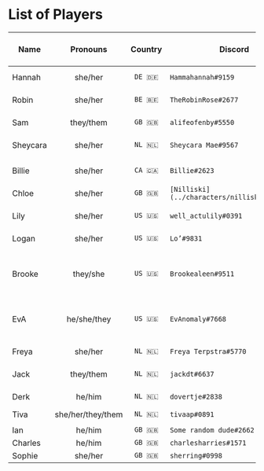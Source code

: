 # List of Players

| Name | Pronouns | Country | Discord | Instagram | Campaign | Character(s) & Appearances |
| --- |:---:|:---:| --- | --- | --- | --- |
| Hannah | she/her | `DE 🇩🇪` | `Hammahannah#9159` | [jimbo_jane](https://www.instagram.com/jimbo_jane/) | [Purple Rain](purple-rain/purple-rain.md) | [Thanea Morlay](../characters/thanea-morlay.md) |
| Robin | she/her | `BE 🇧🇪` | `TheRobinRose#2677` | [awallflower_inbloom](https://www.instagram.com/awallflower_inbloom/) | [Purple Rain](purple-rain/purple-rain.md) | [Saoirse ó Dochartaigh](../characters/saoirse-o-dochartaigh.md) |
| Sam | they/them | `GB 🇬🇧` | `alifeofenby#5550` | [alifeofenby](https://www.instagram.com/alifeofenby/) | [Purple Rain](purple-rain/purple-rain.md) | [Torbra Tauff](../characters/torbra-tauff.md) |
| Sheycara | she/her | `NL 🇳🇱` | `Sheycara Mae#9567` | [sheycara](https://www.instagram.com/sheycara/) | [Purple Rain](purple-rain/purple-rain.md) | [Wizira](../characters/wizira.md) |
||||||||
| Billie | she/her | `CA 🇨🇦` | `Billie#2623` | [billie_by_design](https://www.instagram.com/billie_by_design/) | [Astorrel Agents](astorrel-agents/astorrel-agents.md) | [Ahsha Sallas](../characters/ahsha-sallas.md) |
| Chloe | she/her | `GB 🇬🇧` | `[Nilliski](../characters/nilliski.md)#2675` | | [Astorrel Agents](astorrel-agents/astorrel-agents.md) | [Noon Schiller](../characters/noon-schiller.md) |
| Lily | she/her | `US 🇺🇸` | `well_actulily#0391` | [well_actulily](https://www.instagram.com/well_actulily/) | [Astorrel Agents](astorrel-agents/astorrel-agents.md) | [Ephaine Seren](../characters/ephaine-seren.md)
| Logan | she/her | `US 🇺🇸` | `Lo’#9831` | [definitely_lo](https://www.instagram.com/definitely_lo/) | [Astorrel Agents](astorrel-agents/astorrel-agents.md) | [Redwyn Humpledopper](../characters/redwyn-humpledopper.md) |
||||||||
| Brooke | they/she | `US 🇺🇸` | `Brookealeen#9511` | [foxy.gremlin](https://www.instagram.com/foxy.gremlin/) | [Astorrel Agents](astorrel-agents/astorrel-agents.md) (former) | [Whisper on the Breeze](../characters/whisper-on-the-breeze.md) ([AA01](../sessions/AA01.md) - [AA06](../sessions/AA06.md) ) |
||||||||
| EvA | he/she/they | `US 🇺🇸` | `EvAnomaly#7668` | [evanomaly](https://www.instagram.com/evanomaly/) | Guest | [Sarleen Truestriker](../characters/sarleen-truestriker.md) ([PR14](../sessions/PR14.md) - [PR15](../sessions/PR15.md))
| Freya | she/her | `NL 🇳🇱` | `Freya Terpstra#5770` | [freyajoanne](https://www.instagram.com/freyajoanne/) | Guest | Ophelia Phantom |
| Jack | they/them | `NL 🇳🇱` | `jackdt#6637` | | Guest | Moss Gloomhollow |
| Derk | he/him | `NL 🇳🇱` | `dovertje#2838` | | Guest | Norma Collarbone |
| Tiva | she/her/they/them | `NL 🇳🇱` | `tivaap#0891` | | Guest | Brian |
||||||||
| Ian | he/him | `GB 🇬🇧` | `Some random dude#2662` | | Guest | |
| Charles | he/him | `GB 🇬🇧` | `charlesharries#1571` | | Guest | |
| Sophie | she/her | `GB 🇬🇧` | `sherring#0998` | | Guest | |

